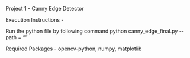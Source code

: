 Project 1 - Canny Edge Detector

Execution Instructions -

Run the python file by following command
python canny_edge_final.py --path = “<path-to-file>”

Required Packages -
opencv-python, numpy, matplotlib
